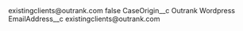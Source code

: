 <?xml version="1.0" encoding="UTF-8"?>
<CustomMetadata xmlns="http://soap.sforce.com/2006/04/metadata" xmlns:xsi="http://www.w3.org/2001/XMLSchema-instance" xmlns:xsd="http://www.w3.org/2001/XMLSchema">
    <label>existingclients@outrank.com</label>
    <protected>false</protected>
    <values>
        <field>CaseOrigin__c</field>
        <value xsi:type="xsd:string">Outrank Wordpress</value>
    </values>
    <values>
        <field>EmailAddress__c</field>
        <value xsi:type="xsd:string">existingclients@outrank.com</value>
    </values>
</CustomMetadata>
